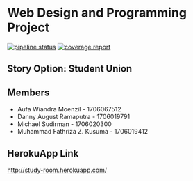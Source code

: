 # Web Design and Programming Project

[![pipeline status](https://gitlab.com/fight-studios/study-room/badges/master/pipeline.svg)](https://gitlab.com/fight-studios/study-room/commits/master)
[![coverage report](https://gitlab.com/fight-studios/study-room/badges/master/coverage.svg)](https://gitlab.com/fight-studios/study-room/commits/master)

## Story Option: Student Union 

## Members
- Aufa Wiandra Moenzil - 1706067512
- Danny August Ramaputra - 1706019791
- Michael Sudirman - 1706020300
- Muhammad Fathriza Z. Kusuma - 1706019412

## HerokuApp Link
http://study-room.herokuapp.com/

